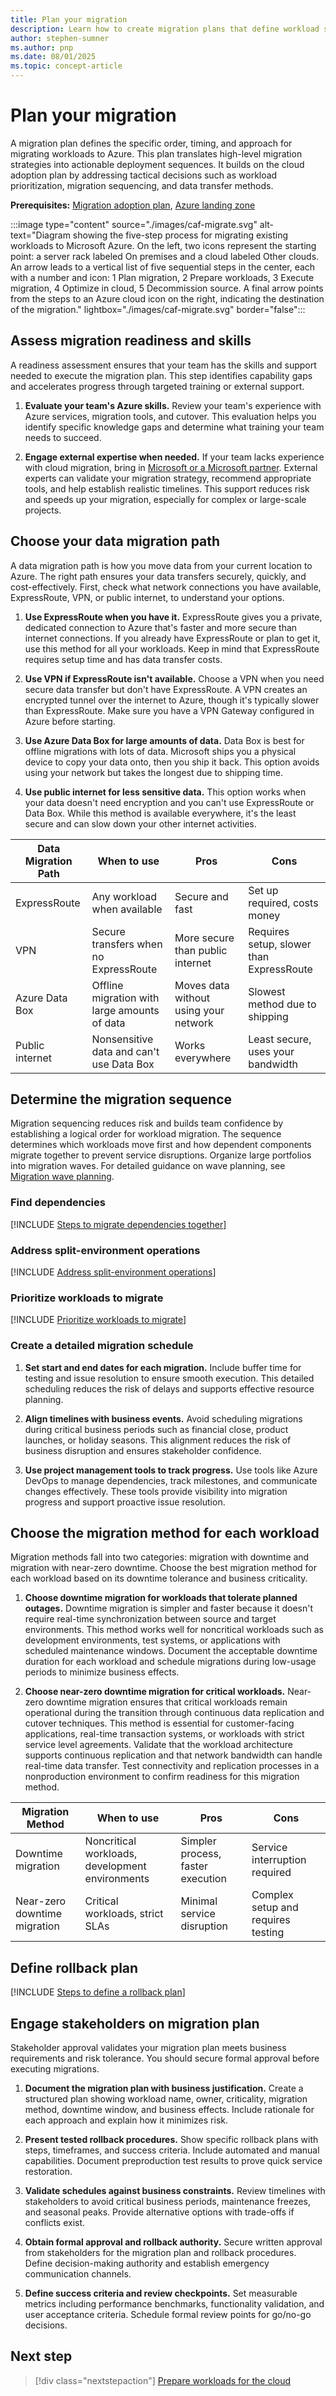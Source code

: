 ```yaml
---
title: Plan your migration
description: Learn how to create migration plans that define workload sequencing, data transfer paths, and rollback strategies for successful Azure cloud migrations.
author: stephen-sumner
ms.author: pnp
ms.date: 08/01/2025
ms.topic: concept-article
---
```


# Plan your migration

A migration plan defines the specific order, timing, and approach for migrating workloads to Azure. This plan translates high-level migration strategies into actionable deployment sequences. It builds on the cloud adoption plan by addressing tactical decisions such as workload prioritization, migration sequencing, and data transfer methods.

**Prerequisites:** [Migration adoption plan](../plan/migration-adoption-plan.md), [Azure landing zone](/azure/cloud-adoption-framework/ready)

:::image type="content" source="./images/caf-migrate.svg" alt-text="Diagram showing the five-step process for migrating existing workloads to Microsoft Azure. On the left, two icons represent the starting point: a server rack labeled On premises and a cloud labeled Other clouds. An arrow leads to a vertical list of five sequential steps in the center, each with a number and icon: 1 Plan migration, 2 Prepare workloads, 3 Execute migration, 4 Optimize in cloud, 5 Decommission source. A final arrow points from the steps to an Azure cloud icon on the right, indicating the destination of the migration." lightbox="./images/caf-migrate.svg" border="false":::

## Assess migration readiness and skills

A readiness assessment ensures that your team has the skills and support needed to execute the migration plan. This step identifies capability gaps and accelerates progress through targeted training or external support.

1. **Evaluate your team's Azure skills.** Review your team's experience with Azure services, migration tools, and cutover. This evaluation helps you identify specific knowledge gaps and determine what training your team needs to succeed.

1. **Engage external expertise when needed.** If your team lacks experience with cloud migration, bring in [Microsoft or a Microsoft partner](https://azure.microsoft.com/solutions/migration/migrate-modernize-innovate/#Nextsteps). External experts can validate your migration strategy, recommend appropriate tools, and help establish realistic timelines. This support reduces risk and speeds up your migration, especially for complex or large-scale projects.

## Choose your data migration path

A data migration path is how you move data from your current location to Azure. The right path ensures your data transfers securely, quickly, and cost-effectively. First, check what network connections you have available, ExpressRoute, VPN, or public internet, to understand your options.

1. **Use ExpressRoute when you have it.** ExpressRoute gives you a private, dedicated connection to Azure that's faster and more secure than internet connections. If you already have ExpressRoute or plan to get it, use this method for all your workloads. Keep in mind that ExpressRoute requires setup time and has data transfer costs.

1. **Use VPN if ExpressRoute isn't available.** Choose a VPN when you need secure data transfer but don't have ExpressRoute. A VPN creates an encrypted tunnel over the internet to Azure, though it's typically slower than ExpressRoute. Make sure you have a VPN Gateway configured in Azure before starting.

1. **Use Azure Data Box for large amounts of data.** Data Box is best for offline migrations with lots of data. Microsoft ships you a physical device to copy your data onto, then you ship it back. This option avoids using your network but takes the longest due to shipping time.

1. **Use public internet for less sensitive data.** This option works when your data doesn't need encryption and you can't use ExpressRoute or Data Box. While this method is available everywhere, it's the least secure and can slow down your other internet activities.

| Data Migration Path | When to use | Pros | Cons |
|----------------------|-------------|------|------|
| ExpressRoute | Any workload when available | Secure and fast | Set up required, costs money |
| VPN | Secure transfers when no ExpressRoute | More secure than public internet | Requires setup, slower than ExpressRoute |
| Azure Data Box | Offline migration with large amounts of data | Moves data without using your network | Slowest method due to shipping |
| Public internet | Nonsensitive data and can't use Data Box | Works everywhere | Least secure, uses your bandwidth |

## Determine the migration sequence

Migration sequencing reduces risk and builds team confidence by establishing a logical order for workload migration. The sequence determines which workloads move first and how dependent components migrate together to prevent service disruptions. Organize large portfolios into migration waves. For detailed guidance on wave planning, see [Migration wave planning](./migration-wave-planning.md).

### Find dependencies

[!INCLUDE [Steps to migrate dependencies together](./includes/migrate-dependencies-together.md)]

### Address split-environment operations

[!INCLUDE [Address split-environment operations](./includes/split-environment-dependencies.md)]

### Prioritize workloads to migrate

[!INCLUDE [Prioritize workloads to migrate](./includes/prioritize-workloads-to-migrate.md)]

### Create a detailed migration schedule

1. **Set start and end dates for each migration.** Include buffer time for testing and issue resolution to ensure smooth execution. This detailed scheduling reduces the risk of delays and supports effective resource planning.

2. **Align timelines with business events.** Avoid scheduling migrations during critical business periods such as financial close, product launches, or holiday seasons. This alignment reduces the risk of business disruption and ensures stakeholder confidence.

3. **Use project management tools to track progress.** Use tools like Azure DevOps to manage dependencies, track milestones, and communicate changes effectively. These tools provide visibility into migration progress and support proactive issue resolution.

## Choose the migration method for each workload

Migration methods fall into two categories: migration with downtime and migration with near-zero downtime. Choose the best migration method for each workload based on its downtime tolerance and business criticality.

1. **Choose downtime migration for workloads that tolerate planned outages.** Downtime migration is simpler and faster because it doesn't require real-time synchronization between source and target environments. This method works well for noncritical workloads such as development environments, test systems, or applications with scheduled maintenance windows. Document the acceptable downtime duration for each workload and schedule migrations during low-usage periods to minimize business effects.

2. **Choose near-zero downtime migration for critical workloads.** Near-zero downtime migration ensures that critical workloads remain operational during the transition through continuous data replication and cutover techniques. This method is essential for customer-facing applications, real-time transaction systems, or workloads with strict service level agreements. Validate that the workload architecture supports continuous replication and that network bandwidth can handle real-time data transfer. Test connectivity and replication processes in a nonproduction environment to confirm readiness for this migration method.

| Migration Method | When to use | Pros | Cons |
|------------------|-------------|------|------|
| Downtime migration | Noncritical workloads, development environments | Simpler process, faster execution | Service interruption required |
| Near-zero downtime migration | Critical workloads, strict SLAs | Minimal service disruption | Complex setup and requires testing |

## Define rollback plan

[!INCLUDE [Steps to define a rollback plan](../includes/define-rollback-plan.md)]

## Engage stakeholders on migration plan

Stakeholder approval validates your migration plan meets business requirements and risk tolerance. You should secure formal approval before executing migrations.

1. **Document the migration plan with business justification.** Create a structured plan showing workload name, owner, criticality, migration method, downtime window, and business effects. Include rationale for each approach and explain how it minimizes risk.

1. **Present tested rollback procedures.** Show specific rollback plans with steps, timeframes, and success criteria. Include automated and manual capabilities. Document preproduction test results to prove quick service restoration.

1. **Validate schedules against business constraints.** Review timelines with stakeholders to avoid critical business periods, maintenance freezes, and seasonal peaks. Provide alternative options with trade-offs if conflicts exist.

1. **Obtain formal approval and rollback authority.** Secure written approval from stakeholders for the migration plan and rollback procedures. Define decision-making authority and establish emergency communication channels.

1. **Define success criteria and review checkpoints.** Set measurable metrics including performance benchmarks, functionality validation, and user acceptance criteria. Schedule formal review points for go/no-go decisions.

## Next step

> [!div class="nextstepaction"]
> [Prepare workloads for the cloud](./prepare-workloads-cloud.md)
